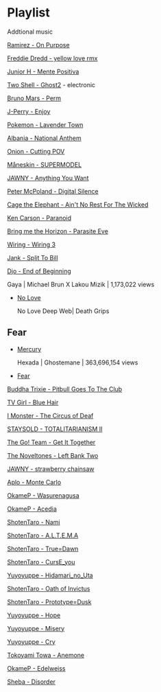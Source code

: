 # Playlist
Addtional music 

[Ramirez - On Purpose](https://www.youtube.com/watch?v=P5ebgxdf0tQ)

[Freddie Dredd - yellow love rmx](https://www.youtube.com/watch?v=aufP-IYAMqU)

[Junior H - Mente Positiva](https://www.youtube.com/watch?v=q8cKZfOyFQE)

[Two Shell - Ghost2](https://www.youtube.com/watch?v=oniolbg6HAo) - electronic

[Bruno Mars - Perm](https://www.youtube.com/watch?v=ftXmvnL0ZOc&pp=ygUPcGVybSBicnVubyBtYXJz) 
  
[J-Perry - Enjoy](https://www.youtube.com/watch?v=PiPeFmaQQ7Q)

[Pokemon - Lavender Town](https://youtu.be/ahuLnDqyLGg?si=2_k9AyRQetG56Zyy)

[Albania - National Anthem](https://youtu.be/IHm9HmHM4Tw?si=nMSjFHhGxU7XNi6s)

[Onion - Cutting POV](https://youtu.be/kzpjLMKUJco?si=215oJ3Kt6OW21Xd3)

[Måneskin - SUPERMODEL](https://youtu.be/jODrVofka54?si=ha1GgMN7BhddlMfl)

[JAWNY - Anything You Want](https://www.youtube.com/watch?v=5a1Gew595MY)

[Peter McPoland - Digital Silence](https://www.youtube.com/watch?v=nOxH6KEh5n4)

[Cage the Elephant - Ain't No Rest For The Wicked](https://www.youtube.com/watch?v=HKtsdZs9LJo)

[Ken Carson - Paranoid](https://www.youtube.com/watch?v=_OpFTPt6G8o)

[Bring me the Horizon - Parasite Eve](https://www.youtube.com/watch?v=racmy7Y9P4M)

[Wiring - Wiring 3](https://open.spotify.com/track/49wVZY6I8SOazcVwzcV7xb)

[Jank - Split To Bill](https://open.spotify.com/track/7gQvOll4t7PSHWviyZzJlG)

[Djo - End of Beginning](https://open.spotify.com/track/3qhlB30KknSejmIvZZLjOD)

  Gaya | Michael Brun X Lakou Mizik | 1,173,022 views

  
- [No Love](https://www.youtube.com/watch?v=2MHhLDCJ57E)
  
  No Love Deep Web| Death Grips 


## Fear

- [Mercury](https://www.youtube.com/watch?v=31j4DIpgY9U)

  Hexada | Ghostemane | 363,696,154 views
  
- [Fear](https://www.youtube.com/watch?v=pRnrujxbEhc)

[Buddha Trixie - Pitbull Goes To The Club](https://open.spotify.com/track/60CP3BRbRNynkh4i1I7rEG)

[TV Girl - Blue Hair](https://open.spotify.com/track/39sDitIeCMrVX2QyXHY46t)

[I Monster - The Circus of Deaf](https://www.youtube.com/watch?v=RQJJ9T8xJN4)

[STAYSOLD - TOTALITARIANISM II](https://www.youtube.com/watch?v=lQ97OWG359I)

[The Go! Team - Get It Together](https://www.youtube.com/watch?v=ht0yLJt7K4I)

[The Noveltones - Left Bank Two](https://www.youtube.com/watch?v=yOzW3Qwfd_A)

[JAWNY - strawberry chainsaw](https://www.youtube.com/watch?v=AMh7FPlEnSU)

[Aplo - Monte Carlo](https://www.youtube.com/watch?v=zNjBbu_n2P4)

[OkameP - Wasurenagusa](https://youtu.be/rhjctyq8dQ8?si=AyG_Ez1zjb6G3X6Q)

[OkameP - Acedia](https://youtu.be/30w-PlDZWn0?si=_hlYlm5I4TDHlUnu)

[ShotenTaro - Nami](https://youtu.be/JZoPo-uwz18?si=-J-CKNN9ahIaqlkK)

[ShotenTaro - A.L.T.E.M.A](https://youtu.be/CtI4ZXl1Kvw?si=OAAmKhkuOAchAxBd)

[ShotenTaro - True=Dawn](https://youtu.be/sfWgnZLnlHs?si=jkpcS0raWb5bzl6-)

[ShotenTaro - CursE_you](https://youtu.be/aKy3QjWTs8A?si=1WdxAw4oz6vuniZZ)

[Yuyoyuppe - Hidamari_no_Uta](https://youtu.be/aFFUaDUJL5k?si=UIZ2EJ8H4lRJ_a-L) 

[ShotenTaro - Oath of Invictus](https://youtu.be/BRrs2CG4Sw4?si=3KnRM-9WkiUp0Ols)

[ShotenTaro - Prototype=Dusk](https://youtu.be/OUcj7AALYd0?si=TJ1Id7BFjIEZh-Tf)

[Yuyoyuppe - Hope](https://youtu.be/wHMMGhRJ2qQ?si=IBxI2uFm8IXuV6Qf)

[Yuyoyuppe - Misery](https://youtu.be/mkkCadgzUfk?si=Y_7ZW_F8zH0i1b-R) 

[Yuyoyuppe - Cry](https://youtu.be/a1nfukCP8dM?si=ebvpJYb3Q_9UMgBA)

[Tokoyami Towa - Anemone](https://youtu.be/G3J06ircgMA?si=giBCufEJOc0jdrsH)

[OkameP - Edelweiss](https://youtu.be/XJV6XtuXuqc?si=FcKUa_egADqpLq5j) 

[Sheba - Disorder](https://youtu.be/di6KQm4ep7k?si=aIEtxWGpl9iT1X-d) 

